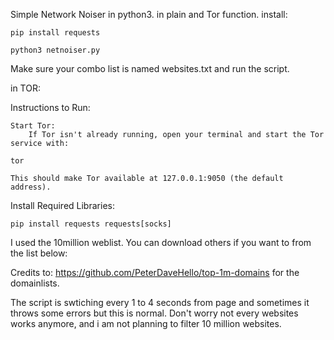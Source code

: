 Simple Network Noiser in python3. in plain and Tor function.
install:
```
pip install requests
```
```
python3 netnoiser.py
```
Make sure your combo list is named websites.txt and run the script.

in TOR:

Instructions to Run:

    Start Tor:
        If Tor isn't already running, open your terminal and start the Tor service with:
```
tor
```
    This should make Tor available at 127.0.0.1:9050 (the default address).

Install Required Libraries:
```
pip install requests requests[socks]
```
I used the 10million weblist. You can download others if you want to from the list below:

Credits to: https://github.com/PeterDaveHello/top-1m-domains
for the domainlists.

The script is swtiching every 1 to 4 seconds from page and sometimes it throws some errors but this is normal. Don't worry not every websites works anymore, and i am not planning to filter 10 million websites.
